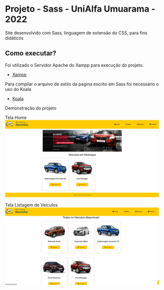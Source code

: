 # Projeto - Sass - UniAlfa Umuarama - 2022

Site desenvolvido com Sass, linguagem de extensão do CSS, para fins didáticos


## Como executar?

Foi utilizado o Servidor Apache do Xampp para execução do projeto.

- [Xampp](https://www.apachefriends.org/pt_br/index.html)


Para compilar o arquivo de estilo da pagina escrito em Sass foi necessário o uso do Koala 

- [Koala](http://koala-app.com/index.html)


Demonstração do projeto

Tela Home
![Tela Home](images/1.png)

Tela Listagem de Veículos
![Tela Estoque](images/2.png)
